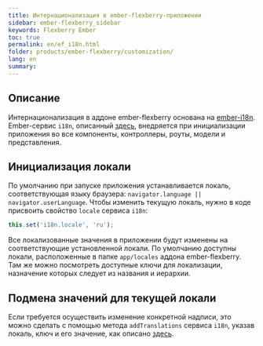 ```yaml
---
title: Интернационализация в ember-flexberry-приложении
sidebar: ember-flexberry_sidebar
keywords: Flexberry Ember
toc: true
permalink: en/ef_i18n.html
folder: products/ember-flexberry/customization/
lang: en
summary: 
---
```


## Описание

Интернационализация в аддоне ember-flexberry основана на [ember-i18n](https://github.com/jamesarosen/ember-i18n).
Ember-сервис `i18n`, описанный [здесь](https://github.com/jamesarosen/ember-i18n/wiki/Doc:-i18n-Service), внедряется при инициализации приложения во все компоненты, контроллеры, роуты, модели и представления.

## Инициализация локали
По умолчанию при запуске приложения устанавливается локаль, соответствующая языку браузера: `navigator.language || navigator.userLanguage`. Чтобы изменить текущую локаль, нужно в коде присвоить свойство `locale` сервиса `i18n`:

```javascript
this.set('i18n.locale', 'ru');
```

Все локализованные значения в приложении будут изменены на соответствующие установленной локали.
По умолчанию доступны локали, расположенные в папке `app/locales` аддона ember-flexberry. Там же можно посмотреть доступные ключи для локализации, назначение которых следует из названия и иерархии.

## Подмена значений для текущей локали

Если требуется осуществить изменение конкретной надписи, это можно сделать с помощью метода `addTranslations` сервиса `i18n`, указав локаль, ключ и его значение, как описано [здесь](https://github.com/jamesarosen/ember-i18n/wiki/Doc:-Defining-Translations#defining-translations-at-runtime).
